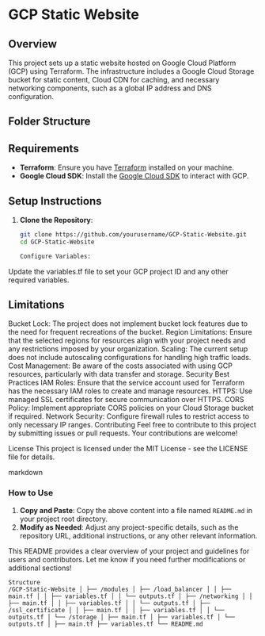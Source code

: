 # GCP Static Website

## Overview

This project sets up a static website hosted on Google Cloud Platform (GCP) using Terraform. The infrastructure includes a Google Cloud Storage bucket for static content, Cloud CDN for caching, and necessary networking components, such as a global IP address and DNS configuration.

## Folder Structure


## Requirements

- **Terraform**: Ensure you have [Terraform](https://www.terraform.io/downloads.html) installed on your machine.
- **Google Cloud SDK**: Install the [Google Cloud SDK](https://cloud.google.com/sdk/docs/install) to interact with GCP.

## Setup Instructions

1. **Clone the Repository**:
   ```bash
   git clone https://github.com/yourusername/GCP-Static-Website.git
   cd GCP-Static-Website

   Configure Variables:

Update the variables.tf file to set your GCP project ID and any other required variables.


## Limitations
Bucket Lock: The project does not implement bucket lock features due to the need for frequent recreations of the bucket.
Region Limitations: Ensure that the selected regions for resources align with your project needs and any restrictions imposed by your organization.
Scaling: The current setup does not include autoscaling configurations for handling high traffic loads.
Cost Management: Be aware of the costs associated with using GCP resources, particularly with data transfer and storage.
Security Best Practices
IAM Roles: Ensure that the service account used for Terraform has the necessary IAM roles to create and manage resources.
HTTPS: Use managed SSL certificates for secure communication over HTTPS.
CORS Policy: Implement appropriate CORS policies on your Cloud Storage bucket if required.
Network Security: Configure firewall rules to restrict access to only necessary IP ranges.
Contributing
Feel free to contribute to this project by submitting issues or pull requests. Your contributions are welcome!

License
This project is licensed under the MIT License - see the LICENSE file for details.

markdown


### How to Use

1. **Copy and Paste**: Copy the above content into a file named `README.md` in your project root directory.
2. **Modify as Needed**: Adjust any project-specific details, such as the repository URL, additional instructions, or any other relevant information.

This README provides a clear overview of your project and guidelines for users and contributors. Let me know if you need further modifications or additional sections!

```plaintext
Structure 
/GCP-Static-Website │ ├── /modules │ ├── /load_balancer │ │ ├── main.tf │ │ ├── variables.tf │ │ └── outputs.tf │ ├── /networking │ │ ├── main.tf │ │ ├── variables.tf │ │ └── outputs.tf │ ├── /ssl_certificate │ │ ├── main.tf │ │ ├── variables.tf │ │ └── outputs.tf │ └── /storage │ ├── main.tf │ ├── variables.tf │ └── outputs.tf │ ├── main.tf ├── variables.tf └── README.md